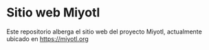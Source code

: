 # Sitio web Miyotl

Este repositorio alberga el sitio web del proyecto Miyotl, actualmente ubicado en https://miyotl.org
